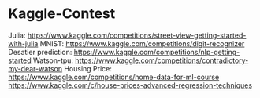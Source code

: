 # Kaggle-Contest

Julia: https://www.kaggle.com/competitions/street-view-getting-started-with-julia
MNIST: https://www.kaggle.com/competitions/digit-recognizer
Desatier prediction: https://www.kaggle.com/competitions/nlp-getting-started
Watson-tpu: https://www.kaggle.com/competitions/contradictory-my-dear-watson
Housing Price: https://www.kaggle.com/competitions/home-data-for-ml-course
https://www.kaggle.com/c/house-prices-advanced-regression-techniques
